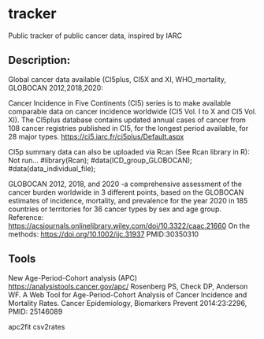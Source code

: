 # tracker
Public tracker of public cancer data, inspired by IARC

## Description:

Global cancer data available (CI5plus, CI5X and XI, WHO_mortality, GLOBOCAN 2012,2018,2020:

Cancer Incidence in Five Continents (CI5) series is to make available comparable data on cancer incidence worldwide (CI5 Vol. I to X and CI5 Vol. XI).
The CI5plus database contains updated annual cases of cancer from 108 cancer registries published in CI5, for the longest period available, for 28 major types.
https://ci5.iarc.fr/ci5plus/Default.aspx

CI5p summary data can also be uploaded via Rcan (See Rcan library in R):
Not run...
#library(Rcan);
#data(ICD_group_GLOBOCAN);
#data(data_individual_file);

GLOBOCAN 2012, 2018, and 2020 -a comprehensive assessment of the cancer burden worldwide in 3 different points, based on the GLOBOCAN estimates of incidence, mortality, and prevalence for the year 2020 in 185 countries or territories for 36 cancer types by sex and age group.
Reference: https://acsjournals.onlinelibrary.wiley.com/doi/10.3322/caac.21660
On the methods: https://doi.org/10.1002/ijc.31937 PMID:30350310

## Tools
New Age-Period-Cohort analysis (APC)
https://analysistools.cancer.gov/apc/
Rosenberg PS, Check DP, Anderson WF. A Web Tool for Age-Period-Cohort Analysis of Cancer Incidence and Mortality Rates. Cancer Epidemiology, Biomarkers Prevent 2014:23:2296, PMID: 25146089

apc2fit
csv2rates

#
